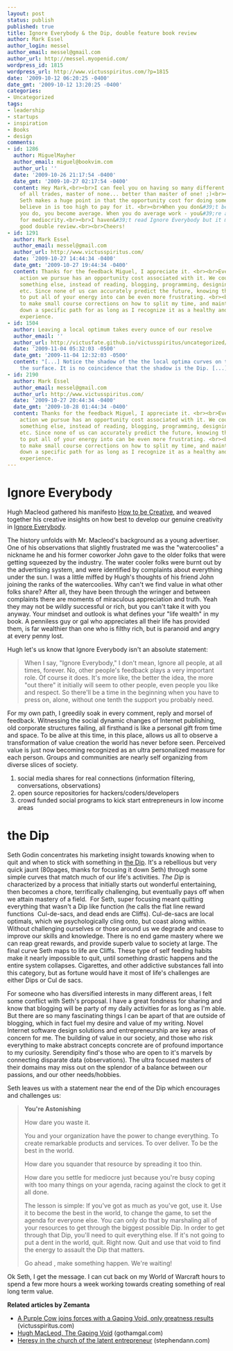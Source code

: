 ```yaml
---
layout: post
status: publish
published: true
title: Ignore Everybody & the Dip, double feature book review
author: Mark Essel
author_login: messel
author_email: messel@gmail.com
author_url: http://messel.myopenid.com/
wordpress_id: 1815
wordpress_url: http://www.victusspiritus.com/?p=1815
date: '2009-10-12 06:20:25 -0400'
date_gmt: '2009-10-12 13:20:25 -0400'
categories:
- Uncategorized
tags:
- leadership
- startups
- inspiration
- Books
- design
comments:
- id: 1286
  author: MiguelMayher
  author_email: miguel@bookvim.com
  author_url: ''
  date: '2009-10-26 21:17:54 -0400'
  date_gmt: '2009-10-27 02:17:54 -0400'
  content: Hey Mark,<br><br>I can feel you on having so many different interests.<br><br>Jack
    of all trades, master of none... better than master of one! ;)<br><br>That said,
    Seth makes a huge point in that the opportunity cost for doing something you don&#39;t
    believe in is too high to pay for it. <br><br>When you don&#39;t believe in what
    you do, you become average. When you do average work - you&#39;re actually settling
    for mediocrity.<br><br>I haven&#39;t read Ignore Everybody but it makes for a
    good double review.<br><br>Cheers!
- id: 1291
  author: Mark Essel
  author_email: messel@gmail.com
  author_url: http://www.victusspiritus.com/
  date: '2009-10-27 14:44:34 -0400'
  date_gmt: '2009-10-27 19:44:34 -0400'
  content: Thanks for the feedback Miguel, I appreciate it. <br><br>Every path of
    action we pursue has an opportunity cost associated with it. We could be doing
    something else, instead of reading, blogging, programming, designing, exercising,
    etc. Since none of us can accurately predict the future, knowing the right path
    to put all of your energy into can be even more frustrating. <br><br>I prefer
    to make small course corrections on how to split my time, and maintain energy/effort
    down a specific path for as long as I recognize it as a healthy and enjoyable
    experience.
- id: 1504
  author: Leaving a local optimum takes every ounce of our resolve
  author_email: ''
  author_url: http://victusfate.github.io/victusspiritus/uncategorized/2009/11/04/leaving-a-local-optima-takes-every-ounce-of-our-resolve/
  date: '2009-11-04 05:32:03 -0500'
  date_gmt: '2009-11-04 12:32:03 -0500'
  content: "[...] Notice the shadow of the the local optima curves on the wall behind
    the surface. It is no coincidence that the shadow is the Dip. [...]"
- id: 2190
  author: Mark Essel
  author_email: messel@gmail.com
  author_url: http://www.victusspiritus.com/
  date: '2009-10-27 20:44:34 -0400'
  date_gmt: '2009-10-28 01:44:34 -0400'
  content: Thanks for the feedback Miguel, I appreciate it. <br><br>Every path of
    action we pursue has an opportunity cost associated with it. We could be doing
    something else, instead of reading, blogging, programming, designing, exercising,
    etc. Since none of us can accurately predict the future, knowing the right path
    to put all of your energy into can be even more frustrating. <br><br>I prefer
    to make small course corrections on how to split my time, and maintain energy/effort
    down a specific path for as long as I recognize it as a healthy and enjoyable
    experience.
---
```

<h1>Ignore Everybody</h1>
<p>Hugh Macleod gathered his manifesto <a href="http://gapingvoid.com/2004/07/25/how-to-be-creative/">How to be Creative</a>, and weaved together his creative insights on how best to develop our genuine creativity in <a href="http://www.amazon.com/gp/product/159184259X?ie=UTF8&amp;tag=dream06-20&amp;linkCode=as2&amp;camp=1789&amp;creative=390957&amp;creativeASIN=159184259X">Ignore Everybody</a>.</p>
<p>The history unfolds with Mr. Macleod's background as a young advertiser. One of his observations that slightly frustrated me was the "watercoolies" a nickname he and his former coworker John gave to the older folks that were getting squeezed by the industry. The water cooler folks were burnt out by the advertising system, and were identified by complaints about everything under the sun. I was a little miffed by Hugh's thoughts of his friend John joining the ranks of the watercoolies. Why can't we find value in what other folks share? After all, they have been through the wringer and between complaints there are moments of miraculous appreciation and truth. Yeah they may not be wildly successful or rich, but you can't take it with you anyway. Your mindset and outlook is what defines your "life wealth" in my book. A penniless guy or gal who appreciates all their life has provided them, is far wealthier than one who is filthy rich, but is paranoid and angry at every penny lost.</p>
<p>Hugh let's us know that Ignore Everybody isn't an absolute statement:</p>
<blockquote><p>When I say, "Ignore Everybody," I don't mean, Ignore all people, at all times, forever. No, other people's feedback plays a very important role. Of course it does. It's more like, the better the idea, the more "out there" it initially will seem to other people, even people you like and respect. So there'll be a time in the beginning when you have to press on, alone, without one tenth the support you probably need.</p></blockquote>
<p>For my own path, I greedily soak in every comment, reply and morsel of feedback. Witnessing the social dynamic changes of Internet publishing, old corporate structures failing, all firsthand is like a personal gift from time and space. To be alive at this time, in this place, allows us all to observe a transformation of value creation the world has never before seen. Perceived value is just now becoming recognized as an ultra personalized measure for each person. Groups and communities are nearly self organizing from diverse slices of society.</p>
<ol>
<li>social media shares for real connections (information filtering, conversations, observations)</li>
<li>open source repositories for hackers/coders/developers</li>
<li>crowd funded social programs to kick start entrepreneurs in low income areas</li>
</ol>
<h1>the Dip</h1>
<p>Seth Godin concentrates his marketing insight towards knowing when to quit and when to stick with something in <a href="http://www.amazon.com/gp/redirect.html?ie=UTF8&amp;location=http%3A%2F%2Fwww.amazon.com%2Fs%3Fie%3DUTF8%26x%3D0%26ref%255F%3Dnb%255Fss%26y%3D0%26field-keywords%3D%2526%252334%253Bthe%2520dip%2526%252334%253B%2520seth%2520godin%26url%3Dsearch-alias%253Dstripbooks&amp;tag=dream06-20&amp;linkCode=ur2&amp;camp=1789&amp;creative=390957&quot;&gt;Name Your Link&lt;/a&gt;&lt;img src=">the Dip</a>. It's a rebellious but very quick jaunt (80pages, thanks for focusing it down Seth) through some simple curves that match much of our life's activities. <em>The Dip</em> is characterized by a process that initially starts out wonderful entertaining, then becomes a chore, terrifically challenging, but eventually pays off when we attain mastery of a field.  For Seth, super focusing meant quitting everything that wasn't a Dip like function (he calls the flat line reward functions  Cul-de-sacs, and dead ends are Cliffs). Cul-de-sacs are local optimals, which we psychologically cling onto, but coast along within. Without challenging ourselves or those around us we degrade and cease to improve our skills and knowledge. There is no end game mastery where we can reap great rewards, and provide superb value to society at large. The final curve Seth maps to life are Cliffs. These type of self feeding habits make it nearly impossible to quit, until something drastic happens and the entire system collapses. Cigarettes, and other addictive substances fall into this category, but as fortune would have it most of life's challenges are either Dips or Cul de sacs.</p>
<p>For someone who has diversified interests in many different areas, I felt some conflict with Seth's proposal. I have a great fondness for sharing and know that blogging will be party of my daily activities for as long as I'm able. But there are so many fascinating things I can be apart of that are outside of blogging, which in fact fuel my desire and value of my writing. Novel Internet software design solutions and entrepreneurship are key areas of concern for me. The building of value in our society, and those who risk everything to make abstract concepts concrete are of profound importance to my curiosity. Serendipity find's those who are open to it's marvels by connecting disparate data (observations). The ultra focused masters of their domains may miss out on the splendor of a balance between our passions, and our other needs/hobbies.</p>
<p>Seth leaves us with a statement near the end of the Dip which encourages and challenges us:</p>
<blockquote><p><strong>You're Astonishing</strong></p>
<p>How dare you waste it.</p>
<p>You and your organization have the power to change everything. To create remarkable products and services. To over deliver. To be the best in the world.</p>
<p>How dare you squander that resource by spreading it too thin.</p>
<p>How dare you settle for mediocre just because you're busy coping with too many things on your agenda, racing against the clock to get it all done.</p>
<p>The lesson is simple: If you've got as much as you've got, use it. Use it to become the best in the world, to change the game, to set the agenda for everyone else. You can only do that by marshaling all of your resources to get through the biggest possible Dip. In order to get through that Dip, you'll need to quit everything else. If it's not going to put a dent in the world, quit. Right now. Quit and use that void to find the energy to assault the Dip that matters.</p>
<p>Go ahead , make something happen. We're waiting!</p></blockquote>
<p>Ok Seth, I get the message. I can cut back on my World of Warcraft hours to spend a few more hours a week working towards creating something of real long term value.</p>
<p><strong>Related articles by Zemanta</strong></p>
<ul class="zemanta-article-ul">
<li class="zemanta-article-ul-li"><a href="http://victusfate.github.io/victusspiritus/uncategorized/2009/10/09/a-purple-cow-joins-forces-with-a-gaping-void-only-greatness-results/">A Purple Cow joins forces with a Gaping Void, only greatness results</a> (victusspiritus.com)</li>
<li class="zemanta-article-ul-li"><a href="http://www.gothamgal.com/gotham_gal/2009/10/hugh-macleod-the-gaping-void.html">Hugh MacLeod, The Gaping Void</a> (gothamgal.com)</li>
<li class="zemanta-article-ul-li"><a href="http://stephendann.com/2009/07/01/heresy/">Heresy in the church of the latent entrepreneur</a> (stephendann.com)</li>
</ul>

